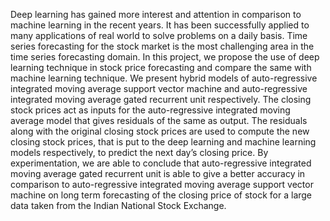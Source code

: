 Deep learning has gained more interest and attention in comparison to machine learning in the recent years. It has been successfully applied to many applications of real world to solve problems on a daily basis. Time series forecasting for the stock market is the most challenging area in the time series forecasting domain. In this project, we propose the use of deep learning technique in stock price forecasting and compare the same with machine learning technique. We present hybrid models of auto-regressive integrated moving average support vector machine and auto-regressive integrated moving average gated recurrent unit respectively. The closing stock prices act as inputs for the auto-regressive integrated moving average model that gives residuals of the same as output. The residuals along with the original closing stock prices are used to compute the new closing stock prices, that is put to the deep learning and machine learning models respectively, to predict the next day’s closing price. By experimentation, we are able to conclude that auto-regressive integrated moving average gated recurrent unit is able to give a better accuracy in comparison to auto-regressive integrated moving average support vector machine on long term forecasting of the closing price of stock for a large data taken from the Indian National Stock Exchange.
